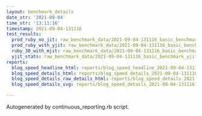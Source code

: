 ```yaml
---
layout: benchmark_details
date_str: '2021-09-04'
time_str: '13:11:16'
timestamp: 2021-09-04-131116
test_results:
  prod_ruby_no_jit: raw_benchmark_data/2021-09-04-131116_basic_benchmark_prod_ruby_no_jit.json
  prod_ruby_with_yjit: raw_benchmark_data/2021-09-04-131116_basic_benchmark_prod_ruby_with_yjit.json
  ruby_30_with_mjit: raw_benchmark_data/2021-09-04-131116_basic_benchmark_ruby_30_with_mjit.json
  yjit_stats: raw_benchmark_data/2021-09-04-131116_basic_benchmark_yjit_stats.json
reports:
  blog_speed_headline_html: reports/blog_speed_headline_2021-09-04-131116.html
  blog_speed_details_html: reports/blog_speed_details_2021-09-04-131116.html
  blog_speed_details_raw_details_html: reports/blog_speed_details_2021-09-04-131116.raw_details.html
  blog_speed_details_svg: reports/blog_speed_details_2021-09-04-131116.svg

---
```

Autogenerated by continuous_reporting.rb script.
